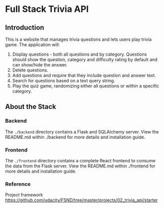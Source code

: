 # Full Stack Trivia API 

## Introduction

This is a website that manages trivia questions and lets users play trivia game. The application will:

1) Display questions - both all questions and by category. Questions should show the question, category and difficulty rating by default and can show/hide the answer. 
2) Delete questions.
3) Add questions and require that they include question and answer text.
4) Search for questions based on a text query string.
5) Play the quiz game, randomizing either all questions or within a specific category. 


## About the Stack

### Backend

The `./backend` directory contains a Flask and SQLAlchemy server. View the README.md within ./backend for more details and installation guide.

### Frontend

The `./frontend` directory contains a complete React frontend to consume the data from the Flask server. View the README.md within ./frontend for more details and installation guide. 


### Reference

Project framework https://github.com/udacity/FSND/tree/master/projects/02_trivia_api/starter